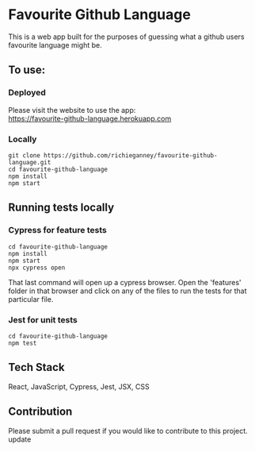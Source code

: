 # Favourite Github Language

This is a web app built for the purposes of guessing what a github users favourite language might be.

## To use:

### Deployed

Please visit the website to use the app:  
https://favourite-github-language.herokuapp.com

### Locally

```
git clone https://github.com/richieganney/favourite-github-language.git
cd favourite-github-language
npm install
npm start
```

## Running tests locally

### Cypress for feature tests
```
cd favourite-github-language
npm install
npm start
npx cypress open
```
That last command will open up a cypress browser. Open the 'features' folder in that browser and click on any of the files to run the tests for that particular file.

### Jest for unit tests
```
cd favourite-github-language
npm test
```
## Tech Stack

React, JavaScript, Cypress, Jest, JSX, CSS

## Contribution

Please submit a pull request if you would like to contribute to this project.
update

